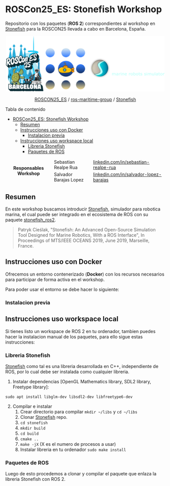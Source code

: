 # ROSCon25_ES: Stonefish Workshop
Repositorio con los paquetes (**ROS 2**) correspondientes al workshop en [Stonefish](https://github.com/patrykcieslak/stonefish) para la ROSCON25 llevada a cabo en Barcelona, España.

<div align="center">
  <img src="/media/rosconmarine.png" width="500">
  <p>
  <a href="https://roscon.org.es/ROSConES2025.html">ROSCON25_ES</a> / 
  <a href="https://github.com/ros-maritime">ros-maritime-group</a> / 
  <a href="https://stonefish.readthedocs.io/en/latest/">Stonefish</a>  
  </p>
</div>

Tabla de contenido
- [ROSCon25\_ES: Stonefish Workshop](#roscon25_es-stonefish-workshop)
  - [Resumen](#resumen)
  - [Instrucciones uso con Docker](#instrucciones-uso-con-docker)
    - [Instalacion previa](#instalacion-previa)
  - [Instrucciones uso workspace local](#instrucciones-uso-workspace-local)
    - [Libreria Stonefish](#libreria-stonefish)
    - [Paquetes de ROS](#paquetes-de-ros)

<table><thead>
  <tr>
    <td rowspan="2" align="center"><strong>Responsables Workshop</td>
    <td>Sebastian Realpe Rua</td>
    <td>
    <a href="https://es.linkedin.com/in/sebastian-realpe-rua">linkedin.com/in/sebastian-realpe-rua</a>
    </td>
  </tr>
  <tr>
    <td>Salvador Barajas Lopez</td>
    <td>
    <a href="https://es.linkedin.com/in/salvador-l%C3%B3pez-barajas-3a070a188">linkedin.com/in/salvador-lopez-barajas</a>
    </td>
  </tr></thead>
</table>

## Resumen
En este workshop buscamos introducir [Stonefish](https://github.com/patrykcieslak/stonefish), simulador para robotica marina, el cual puede ser integrado en el ecosistema de ROS con su paquete [stonefish_ros2](https://github.com/patrykcieslak/stonefish_ros2).

> Patryk Cieślak, "Stonefish: An Advanced Open-Source Simulation Tool Designed for Marine Robotics, With a ROS Interface", In Proceedings of MTS/IEEE OCEANS 2019, June 2019, Marseille, France.

## Instrucciones uso con Docker
Ofrecemos un entorno contenerizado (**Docker**) con los recursos necesarios para participar de forma activa en el workshop.

Para poder usar el entorno se debe hacer lo siguiente:
### Instalacion previa
<!-- INSTRUCCIONES INSTALAR DOCKER Y COSAS -->
## Instrucciones uso workspace local
Si tienes listo un workspace de ROS 2 en tu ordenador, tambien puedes hacer la instalacion manual de los paquetes, para ello sigue estas instrucciones:

### Libreria Stonefish
[Stonefish](https://github.com/patrykcieslak/stonefish) como tal es una libreria desarrollada en C++, independiente de ROS, por lo cual debe ser instalada como cualquier libreria.

1. Instalar dependencias [OpenGL Mathematics library, SDL2 library, Freetype library]:
```
sudo apt install libglm-dev libsdl2-dev libfreetype6-dev
```
2. Compilar e instalar
   1. Crear directorio para compilar `mkdir ~/libs` y `cd ~/libs`
   2. Clonar [Stonefish](https://github.com/patrykcieslak/stonefish) repo.
   3. `cd stonefish`
   4. `mkdir build`
   5. `cd build`
   6. `cmake ..`
   7. `make -jX` (X es el numero de procesos a usar)
   8. Instalar libreria en tu ordenador `sudo make install`

### Paquetes de ROS
Luego de esto procedemos a clonar y compilar el paquete que enlaza la libreria Stonefish con ROS 2.